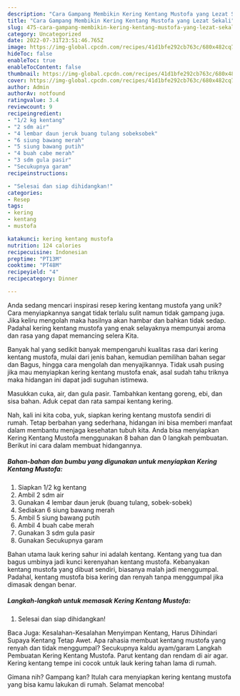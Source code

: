 ```yaml
---
description: "Cara Gampang Membikin Kering Kentang Mustofa yang Lezat Sekali"
title: "Cara Gampang Membikin Kering Kentang Mustofa yang Lezat Sekali"
slug: 475-cara-gampang-membikin-kering-kentang-mustofa-yang-lezat-sekali
category: Uncategorized
date: 2022-07-31T23:51:46.765Z
image: https://img-global.cpcdn.com/recipes/41d1bfe292cb763c/680x482cq70/kering-kentang-mustofa-foto-resep-utama.jpg
hideToc: false
enableToc: true
enableTocContent: false
thumbnail: https://img-global.cpcdn.com/recipes/41d1bfe292cb763c/680x482cq70/kering-kentang-mustofa-foto-resep-utama.jpg
cover: https://img-global.cpcdn.com/recipes/41d1bfe292cb763c/680x482cq70/kering-kentang-mustofa-foto-resep-utama.jpg
author: Admin
authorAv: notfound
ratingvalue: 3.4
reviewcount: 9
recipeingredient:
- "1/2 kg kentang"
- "2 sdm air"
- "4 lembar daun jeruk buang tulang sobeksobek"
- "6 siung bawang merah"
- "5 siung bawang putih"
- "4 buah cabe merah"
- "3 sdm gula pasir"
- "Secukupnya garam"
recipeinstructions:

- "Selesai dan siap dihidangkan!"
categories:
- Resep
tags:
- kering
- kentang
- mustofa

katakunci: kering kentang mustofa 
nutrition: 124 calories
recipecuisine: Indonesian
preptime: "PT13M"
cooktime: "PT48M"
recipeyield: "4"
recipecategory: Dinner

---
```





Anda sedang mencari inspirasi resep kering kentang mustofa yang unik? Cara menyiapkannya sangat tidak terlalu sulit namun tidak gampang juga. Jika keliru mengolah maka hasilnya akan hambar dan bahkan tidak sedap. Padahal kering kentang mustofa yang enak selayaknya mempunyai aroma dan rasa yang dapat memancing selera Kita.





Banyak hal yang sedikit banyak mempengaruhi kualitas rasa dari kering kentang mustofa, mulai dari jenis bahan, kemudian pemilihan bahan segar dan Bagus, hingga cara mengolah dan menyajikannya. Tidak usah pusing jika mau menyiapkan kering kentang mustofa enak,      asal sudah tahu triknya maka hidangan ini dapat jadi suguhan istimewa.














Masukkan cuka, air, dan gula pasir. Tambahkan kentang goreng, ebi, dan sisa bahan. Aduk cepat dan rata sampai kentang kering.






Nah, kali ini kita coba, yuk, siapkan kering kentang mustofa sendiri di rumah. Tetap berbahan yang sederhana, hidangan ini bisa memberi manfaat dalam membantu menjaga kesehatan tubuh kita. Anda bisa menyiapkan Kering Kentang Mustofa menggunakan 8 bahan dan 0 langkah pembuatan. Berikut ini cara dalam membuat hidangannya.

<!--inarticleads1-->

##### Bahan-bahan dan bumbu yang digunakan untuk menyiapkan Kering Kentang Mustofa:

1. Siapkan 1/2 kg kentang
1. Ambil 2 sdm air
1. Gunakan 4 lembar daun jeruk (buang tulang, sobek-sobek)
1. Sediakan 6 siung bawang merah
1. Ambil 5 siung bawang putih
1. Ambil 4 buah cabe merah
1. Gunakan 3 sdm gula pasir
1. Gunakan Secukupnya garam


Bahan utama lauk kering sahur ini adalah kentang. Kentang yang tua dan bagus umbinya jadi kunci kerenyahan kentang mustofa. Kebanyakan kentang mustofa yang dibuat sendiri, biasanya malah jadi menggumpal. Padahal, kentang mustofa bisa kering dan renyah tanpa menggumpal jika dimasak dengan benar. 

<!--inarticleads2-->

##### Langkah-langkah untuk memasak Kering Kentang Mustofa:


1. Selesai dan siap dihidangkan!

Baca Juga: Kesalahan-Kesalahan Menyimpan Kentang, Harus Dihindari Supaya Kentang Tetap Awet. Apa rahasia membuat kentang mustofa yang renyah dan tidak menggumpal? Secukupnya kaldu ayam/garam Langkah Pembuatan Kering Kentang Mustofa. Parut kentang dan rendam di air agar. Kering kentang tempe ini cocok untuk lauk kering tahan lama di rumah. 

Gimana nih? Gampang kan? Itulah cara menyiapkan kering kentang mustofa yang bisa kamu lakukan di rumah. Selamat mencoba!
